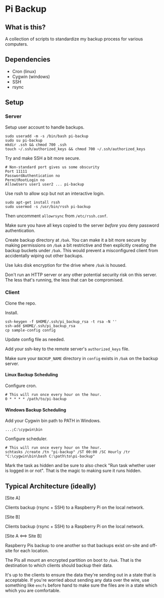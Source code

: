 # Pi Backup

## What is this?

A collection of scripts to standardize my backup process for various computers.

## Dependencies

* Cron (linux)
* Cygwin (windows)
* SSH
* rsync

## Setup

### Server

Setup user account to handle backups.

	sudo useradd -m -s /bin/bash pi-backup
	sudo su pi-backup
	mkdir .ssh && chmod 700 .ssh
	touch ~/.ssh/authorized_keys && chmod 700 ~/.ssh/authorized_keys

Try and make SSH a bit more secure.

	# Non-standard port gives us some obscurity
	Port 11111
	PasswordAuthentication no
	PermitRootLogin no
	AllowUsers user1 user2 ... pi-backup

Use rssh to allow scp but not an interactive login.

	sudo apt-get install rssh
	sudo usermod -s /usr/bin/rssh pi-backup

Then uncomment `allowrsync` from `/etc/rssh.conf`.

Make sure you have all keys copied to the server *before* you deny password authentication.

Create backup directory at `/bak`.  You can make it a bit more secure by making permissions on `/bak` a bit restrictive and then explicitly creating the backup buckets under `/bak`.  This would prevent a misconfigured client from accidentally wiping out other backups.

Use luks disk encryption for the drive where `/bak` is housed.

Don't run an HTTP server or any other potential security risk on this server.  The less that's running, the less that can be compromised.

### Client

Clone the repo.

Install.

	ssh-keygen -f $HOME/.ssh/pi_backup_rsa -t rsa -N ''
	ssh-add $HOME/.ssh/pi_backup_rsa
	cp sample-config config

Update config file as needed.

Add your ssh-key to the remote server's `authorized_keys` file.
	
Make sure your `BACKUP_NAME` directory in `config` exists in `/bak` on the backup server.

#### Linux Backup Scheduling

Configure cron.

	# This will run once every hour on the hour.
	0 * * * * /path/to/pi-backup

#### Windows Backup Scheduling

Add your Cygwin bin path to PATH in Windows.

	...;C:\cygwin\bin
	
Configure scheduler.

	# This will run once every hour on the hour.
	schtasks /create /tn "pi-backup" /ST 00:00 /SC Hourly /tr "C:\cygwin\bin\bash C:\path\to\pi-backup"

Mark the task as hidden and be sure to also check "Run task whether user is logged in or not".  That is the magic to making sure it runs hidden.

## Typical Architecture (ideally)

[Site A]

Clients backup (rsync + SSH) to a Raspberry Pi on the local network.

[Site B]

Clients backup (rsync + SSH) to a Raspberry Pi on the local network.

[Site A <==> Site B]

Raspberry Pis backup to one another so that backups exist on-site and off-site for each location.

The Pis all mount an encrypted partition on boot to `/bak`.  That is the destination to which clients should backup their data.

It's up to the clients to ensure the data they're sending out in a state that is acceptable.  If you're worried about sending any data over the wire, use something like `encfs` before hand to make sure the files are in a state which which you are comfortable.
